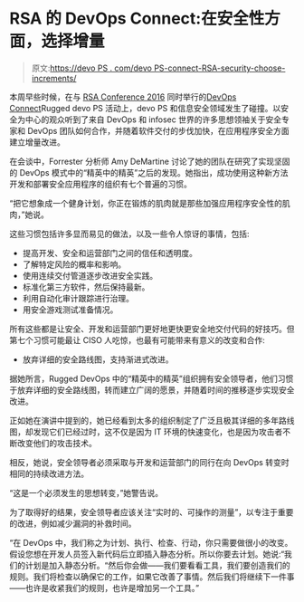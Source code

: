 # RSA 的 DevOps Connect:在安全性方面，选择增量

> 原文:[https://devo PS . com/devo PS-connect-RSA-security-choose-increments/](https://devops.com/devops-connect-rsa-security-choose-increments/)

本周早些时候，在与 [RSA Conference 2016](http://www.rsaconference.com/events/us16) 同时举行的[DevOps Connect](http://www.devopsconnect.com/)Rugged devo PS 活动上，devo PS 和信息安全领域发生了碰撞。以安全为中心的观众听到了来自 DevOps 和 infosec 世界的许多思想领袖关于安全专家和 DevOps 团队如何合作，并随着软件交付的步伐加快，在应用程序安全方面建立增量改进。

在会谈中，Forrester 分析师 Amy DeMartine 讨论了她的团队在研究了实现坚固的 DevOps 模式中的“精英中的精英”之后的发现。她指出，成功使用这种新方法开发和部署安全应用程序的组织有七个普遍的习惯。

“把它想象成一个健身计划，你正在锻炼的肌肉就是那些加强应用程序安全性的肌肉，”她说。

这些习惯包括许多显而易见的做法，以及一些令人惊讶的事情，包括:

*   提高开发、安全和运营部门之间的信任和透明度。
*   了解特定风险的概率和影响。
*   使用连续交付管道逐步改进安全实践。
*   标准化第三方软件，然后保持最新。
*   利用自动化审计跟踪进行治理。
*   用安全游戏测试准备情况。

所有这些都是让安全、开发和运营部门更好地更快更安全地交付代码的好技巧。但第七个习惯可能最让 CISO 人吃惊，也最有可能带来有意义的改变和合作:

*   放弃详细的安全路线图，支持渐进式改进。

据她所言，Rugged DevOps 中的“精英中的精英”组织拥有安全领导者，他们习惯于放弃详细的安全路线图，转而建立广阔的愿景，并随着时间的推移逐步实现安全改进。

正如她在演讲中提到的，她已经看到太多的组织制定了广泛且极其详细的多年路线图，却发现它们已经过时，这不仅是因为 IT 环境的快速变化，也是因为攻击者不断改变他们的攻击技术。

相反，她说，安全领导者必须采取与开发和运营部门的同行在向 DevOps 转变时相同的持续改进方法。

“这是一个必须发生的思想转变，”她警告说。

为了取得好的结果，安全领导者应该关注“实时的、可操作的测量”，以专注于重要的改进，例如减少漏洞的补救时间。

“在 DevOps 中，我们称之为计划、执行、检查、行动，你只需要做很小的改变。假设您想在开发人员签入新代码后立即插入静态分析。所以你要去计划。她说:“我们的计划是加入静态分析。“然后你会做——我们要看看工具，我们要创造我们的规则。我们将检查以确保它的工作，如果它改善了事情。然后我们将继续下一件事——也许是收紧我们的规则，也许是增加另一个工具。”